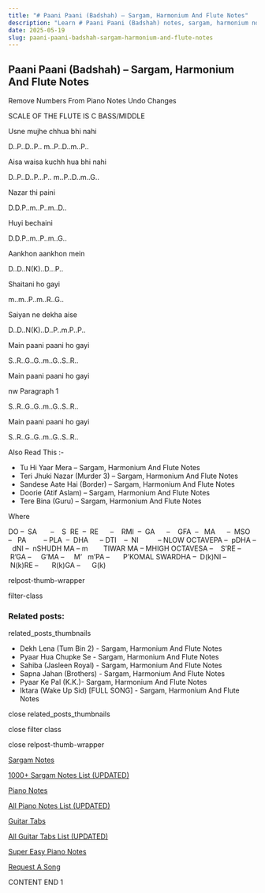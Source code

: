 ```yaml
---
title: "# Paani Paani (Badshah) – Sargam, Harmonium And Flute Notes"
description: "Learn # Paani Paani (Badshah) notes, sargam, harmonium notations and flute notes. Easy step-by-step tutorial for beginners."
date: 2025-05-19
slug: paani-paani-badshah-sargam-harmonium-and-flute-notes
---
```


## Paani Paani (Badshah) – Sargam, Harmonium And Flute Notes

Remove Numbers From Piano Notes
Undo Changes

SCALE OF THE FLUTE IS C BASS/MIDDLE

Usne mujhe chhua bhi nahi

D..P..D..P.. m..P..D..m..P..

Aisa waisa kuchh hua bhi nahi

D..P..D..P…P.. m..P..D..m..G..

Nazar thi paini

D.D.P..m..P..m..D..

Huyi bechaini

D.D.P..m..P..m..G..

Aankhon aankhon mein

D..D..N(K)..D…P..

Shaitani ho gayi

m..m..P..m..R..G..

Saiyan ne dekha aise

D..D..N(K)..D..P..m.P..P..

Main paani paani ho gayi

S..R..G..G..m..G..S..R..

Main paani paani ho gayi

nw Paragraph 1

S..R..G..G..m..G..S..R..

Main paani paani ho gayi

S..R..G..G..m..G..S..R..

Also Read This :-

* Tu Hi Yaar Mera – Sargam, Harmonium And Flute Notes
* Teri Jhuki Nazar (Murder 3) – Sargam, Harmonium And Flute Notes
* Sandese Aate Hai (Border) – Sargam, Harmonium And Flute Notes
* Doorie (Atif Aslam) – Sargam, Harmonium And Flute Notes
* Tere Bina (Guru) – Sargam, Harmonium And Flute Notes

Where

DO –  SA       –    S  RE  –  RE      –    RMI  –  GA      –    GFA  –   MA      –  MSO  –   PA         – PLA  –  DHA      – DTI    –  NI          – NLOW OCTAVEPA –  pDHA –  dNI –  nSHUDH MA – m        TIWAR MA – MHIGH OCTAVESA –    S’RE –     R’GA –     G’MA –     M’   m’PA –       P’KOMAL SWARDHA –  D(k)NI –       N(k)RE –       R(k)GA –      G(k)

relpost-thumb-wrapper

filter-class

### Related posts:

related_posts_thumbnails

* Dekh Lena (Tum Bin 2) - Sargam, Harmonium And Flute Notes
* Pyaar Hua Chupke Se - Sargam, Harmonium And Flute Notes
* Sahiba (Jasleen Royal) - Sargam, Harmonium And Flute Notes
* Sapna Jahan (Brothers) - Sargam, Harmonium And Flute Notes
* Pyaar Ke Pal (K.K.)- Sargam, Harmonium And Flute Notes
* Iktara (Wake Up Sid) [FULL SONG] - Sargam, Harmonium And Flute Notes

close related_posts_thumbnails

close filter class

close relpost-thumb-wrapper

[Sargam Notes](/sargam-notes.html)

[1000+ Sargam Notes List (UPDATED)](/all-songs-list-sargam-notes.html)

[Piano Notes](/piano-notes.html)

[All Piano Notes List (UPDATED)](/all-songs-list-piano-notes.html)

[Guitar Tabs](/guitar-tabs.html)

[All Guitar Tabs List (UPDATED)](/all-songs-list-guitar-tabs.html)

[Super Easy Piano Notes](https://studywall.in/)

[Request A Song](/request-a-song.html)

CONTENT END 1

